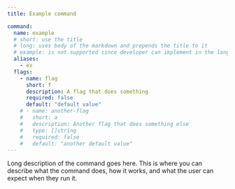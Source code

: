 ```yaml
---
title: Example command

command:
  name: example
  # short: use the title
  # long: uses body of the markdown and prepends the title to it
  # example: is not supported since developer can implement in the long description
  aliases:
    - ex
  flags:
    - name: flag
      short: f
      description: A flag that does something
      required: false
      default: "default value"
    # - name: another-flag
    #   short: a
    #   description: Another flag that does something else
    #   type: []string
    #   required: false
    #   default: "another default value"
---
```


Long description of the command goes here. This is where you can describe what the command does, how
it works, and what the user can expect when they run it.
